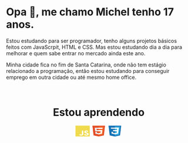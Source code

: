 <h1>Opa 🫡, me chamo Michel tenho 17 anos.</h1>

<p>Estou estudando para ser programador, tenho alguns projetos básicos feitos com JavaScrpit, HTML e CSS. Mas estou estudando dia a dia para melhorar e quem sabe entrar no mercado ainda este ano.</p>
<p>Minha cidade fica no fim de Santa Catarina, onde não tem estágio relacionado a programação, então estou estudando para conseguir emprego em outra cidade ou até mesmo home office.</p><br>

<div  align="center"> 
      <h1 align="center">Estou aprendendo</h1>
      <img align="center" height="30" width="40" alt="js-icon"  src="https://raw.githubusercontent.com/devicons/devicon/master/icons/javascript/javascript-plain.svg">
      <img align="center" height="30" width="40" alt="html-icon" src="https://raw.githubusercontent.com/devicons/devicon/master/icons/html5/html5-original.svg">
      <img align="center" height="30" width="40" alt="css-icon" src="https://raw.githubusercontent.com/devicons/devicon/master/icons/css3/css3-original.svg">
      <link rel="stylesheet" href="https://cdn.jsdelivr.net/gh/devicons/devicon@v2.15.1/devicon.min.css">
</div>
